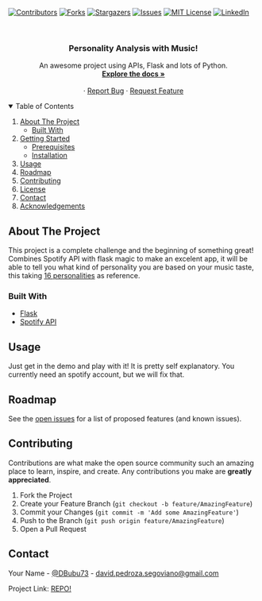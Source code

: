 <!--
*** Thanks for checking out the Best-README-Template. If you have a suggestion
*** that would make this better, please fork the repo and create a pull request
*** or simply open an issue with the tag "enhancement".
*** Thanks again! Now go create something AMAZING! :D
-->



<!-- PROJECT SHIELDS -->
<!--
*** I'm using markdown "reference style" links for readability.
*** Reference links are enclosed in brackets [ ] instead of parentheses ( ).
*** See the bottom of this document for the declaration of the reference variables
*** for contributors-url, forks-url, etc. This is an optional, concise syntax you may use.
*** https://www.markdownguide.org/basic-syntax/#reference-style-links
-->
[![Contributors][contributors-shield]][contributors-url]
[![Forks][forks-shield]][forks-url]
[![Stargazers][stars-shield]][stars-url]
[![Issues][issues-shield]][issues-url]
[![MIT License][license-shield]][license-url]
[![LinkedIn][linkedin-shield]][linkedin-url]



<!-- PROJECT LOGO -->
<br />
<p align="center">
  <a href="https://github.com/BubuDavid/personality-analify">
    <!-- <img src="static/images/logo.png" alt="Logo" width="80" height="80"> -->
  </a>

  <h3 align="center">Personality Analysis with Music!</h3>

  <p align="center">
    An awesome project using APIs, Flask and lots of Python.
    <br />
    <a href="https://github.com/BubuDavid/personality-analify"><strong>Explore the docs »</strong></a>
    <br />
    <br />
    <!-- <a href="https://github.com/BubuDavid/personality-analify">View Demo</a> -->
    ·
    <a href="https://github.com/BubuDavid/personality-analify/issues">Report Bug</a>
    ·
    <a href="https://github.com/BubuDavid/personality-analify/issues">Request Feature</a>
  </p>
</p>



<!-- TABLE OF CONTENTS -->
<details open="open">
  <summary>Table of Contents</summary>
  <ol>
    <li>
      <a href="#about-the-project">About The Project</a>
      <ul>
        <li><a href="#built-with">Built With</a></li>
      </ul>
    </li>
    <li>
      <a href="#getting-started">Getting Started</a>
      <ul>
        <li><a href="#prerequisites">Prerequisites</a></li>
        <li><a href="#installation">Installation</a></li>
      </ul>
    </li>
    <li><a href="#usage">Usage</a></li>
    <li><a href="#roadmap">Roadmap</a></li>
    <li><a href="#contributing">Contributing</a></li>
    <li><a href="#license">License</a></li>
    <li><a href="#contact">Contact</a></li>
    <li><a href="#acknowledgements">Acknowledgements</a></li>
  </ol>
</details>



<!-- ABOUT THE PROJECT -->
## About The Project

<!-- [![Product Name Screen Shot][product-screenshot]](https://example.com) -->

This project is a complete challenge and the beginning of something great! Combines Spotify API with flask magic to make an excelent app, it will be able to tell you what kind of personality you are based on your music taste, this taking [16 personalities](https://www.16personalities.com/) as reference.

### Built With

* [Flask](https://flask.palletsprojects.com/en/2.0.x/)
* [Spotify API](https://developer.spotify.com/)

## Usage

Just get in the demo and play with it! It is pretty self explanatory. 
You currently need an spotify account, but we will fix that.


<!-- ROADMAP -->
## Roadmap

See the [open issues](https://github.com/BubuDavid/personality-analify/issues) for a list of proposed features (and known issues).

<!-- CONTRIBUTING -->
## Contributing

Contributions are what make the open source community such an amazing place to learn, inspire, and create. Any contributions you make are **greatly appreciated**.

1. Fork the Project
2. Create your Feature Branch (`git checkout -b feature/AmazingFeature`)
3. Commit your Changes (`git commit -m 'Add some AmazingFeature'`)
4. Push to the Branch (`git push origin feature/AmazingFeature`)
5. Open a Pull Request

<!-- LICENSE
## License

Distributed under the MIT License. See `LICENSE` for more information. -->



<!-- CONTACT -->
## Contact

Your Name - [@DBubu73](https://twitter.com/DBubu73) - david.pedroza.segoviano@gmail.com

Project Link: [REPO!](https://github.com/BubuDavid/personality-analify)



<!-- MARKDOWN LINKS & IMAGES -->
<!-- https://www.markdownguide.org/basic-syntax/#reference-style-links -->
[contributors-shield]: https://img.shields.io/github/contributors/BubuDavid/personality-analify.svg?style=for-the-badge
[contributors-url]: https://github.com/BubuDavid/personality-analify/graphs/contributors
[forks-shield]: https://img.shields.io/github/forks/BubuDavid/personality-analify.svg?style=for-the-badge
[forks-url]: https://github.com/BubuDavid/personality-analify/network/members
[stars-shield]: https://img.shields.io/github/stars/BubuDavid/personality-analify.svg?style=for-the-badge
[stars-url]: https://github.com/BubuDavid/personality-analify/stargazers
[issues-shield]: https://img.shields.io/github/issues/BubuDavid/personality-analify.svg?style=for-the-badge
[issues-url]: https://github.com/BubuDavid/personality-analify/issues
[license-shield]: https://img.shields.io/github/license/BubuDavid/personality-analify.svg?style=for-the-badge
[license-url]: https://github.com/BubuDavid/personality-analify/blob/master/LICENSE.txt
[linkedin-shield]: https://img.shields.io/badge/-LinkedIn-black.svg?style=for-the-badge&logo=linkedin&colorB=555
[linkedin-url]: https://www.linkedin.com/in/davidpedrozasegoviano/
[product-screenshot]: static/images/demo.gif
